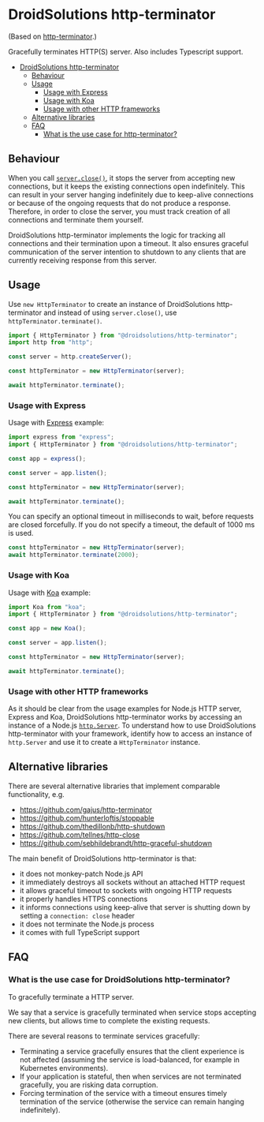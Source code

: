 <a name="http-terminator"></a>

# DroidSolutions http-terminator

(Based on [http-terminator](https://github.com/gajus/http-terminator).)

Gracefully terminates HTTP(S) server. Also includes Typescript support.

- [DroidSolutions http-terminator](#http-terminator)
  - [Behaviour](#http-terminator-behaviour)
  - [Usage](#http-terminator-usage)
    - [Usage with Express](#http-terminator-usage-usage-with-express)
    - [Usage with Koa](#http-terminator-usage-usage-with-koa)
    - [Usage with other HTTP frameworks](#http-terminator-usage-usage-with-other-http-frameworks)
  - [Alternative libraries](#http-terminator-alternative-libraries)
  - [FAQ](#http-terminator-faq)
    - [What is the use case for http-terminator?](#http-terminator-faq-what-is-the-use-case-for-http-terminator)

<a name="http-terminator-behaviour"></a>

## Behaviour

When you call [`server.close()`](https://nodejs.org/api/http.html#http_server_close_callback), it stops the server from accepting new connections, but it keeps the existing connections open indefinitely. This can result in your server hanging indefinitely due to keep-alive connections or because of the ongoing requests that do not produce a response. Therefore, in order to close the server, you must track creation of all connections and terminate them yourself.

DroidSolutions http-terminator implements the logic for tracking all connections and their termination upon a timeout. It also ensures graceful communication of the server intention to shutdown to any clients that are currently receiving response from this server.

<a name="http-terminator-usage"></a>

## Usage

Use `new HttpTerminator` to create an instance of DroidSolutions http-terminator and instead of using `server.close()`, use `httpTerminator.terminate()`.

```ts
import { HttpTerminator } from "@droidsolutions/http-terminator";
import http from "http";

const server = http.createServer();

const httpTerminator = new HttpTerminator(server);

await httpTerminator.terminate();
```

<a name="http-terminator-usage-usage-with-express"></a>

### Usage with Express

Usage with [Express](https://www.npmjs.com/package/express) example:

```js
import express from "express";
import { HttpTerminator } from "@droidsolutions/http-terminator";

const app = express();

const server = app.listen();

const httpTerminator = new HttpTerminator(server);

await httpTerminator.terminate();
```

You can specify an optional timeout in milliseconds to wait, before requests are closed forcefully. If you do not specify a timeout, the default of 1000 ms is used.

```ts
const httpTerminator = new HttpTerminator(server);
await httpTerminator.terminate(2000);
```

<a name="http-terminator-usage-usage-with-koa"></a>

### Usage with Koa

Usage with [Koa](https://www.npmjs.com/package/koa) example:

```js
import Koa from "koa";
import { HttpTerminator } from "@droidsolutions/http-terminator";

const app = new Koa();

const server = app.listen();

const httpTerminator = new HttpTerminator(server);

await httpTerminator.terminate();
```

<a name="http-terminator-usage-usage-with-other-http-frameworks"></a>

### Usage with other HTTP frameworks

As it should be clear from the usage examples for Node.js HTTP server, Express and Koa, DroidSolutions http-terminator works by accessing an instance of a Node.js [`http.Server`](https://nodejs.org/api/http.html#http_class_http_server). To understand how to use DroidSolutions http-terminator with your framework, identify how to access an instance of `http.Server` and use it to create a `HttpTerminator` instance.

<a name="http-terminator-alternative-libraries"></a>

## Alternative libraries

There are several alternative libraries that implement comparable functionality, e.g.

- https://github.com/gajus/http-terminator
- https://github.com/hunterloftis/stoppable
- https://github.com/thedillonb/http-shutdown
- https://github.com/tellnes/http-close
- https://github.com/sebhildebrandt/http-graceful-shutdown

The main benefit of DroidSolutions http-terminator is that:

- it does not monkey-patch Node.js API
- it immediately destroys all sockets without an attached HTTP request
- it allows graceful timeout to sockets with ongoing HTTP requests
- it properly handles HTTPS connections
- it informs connections using keep-alive that server is shutting down by setting a `connection: close` header
- it does not terminate the Node.js process
- it comes with full TypeScript support

<a name="http-terminator-faq"></a>

## FAQ

<a name="http-terminator-faq-what-is-the-use-case-for-http-terminator"></a>

### What is the use case for DroidSolutions http-terminator?

To gracefully terminate a HTTP server.

We say that a service is gracefully terminated when service stops accepting new clients, but allows time to complete the existing requests.

There are several reasons to terminate services gracefully:

- Terminating a service gracefully ensures that the client experience is not affected (assuming the service is load-balanced, for example in Kubernetes environments).
- If your application is stateful, then when services are not terminated gracefully, you are risking data corruption.
- Forcing termination of the service with a timeout ensures timely termination of the service (otherwise the service can remain hanging indefinitely).
